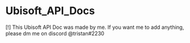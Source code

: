 # Ubisoft_API_Docs
[!] This Ubisoft API Doc was made by me. If you want me to add anything, please dm me on discord @tristan#2230
